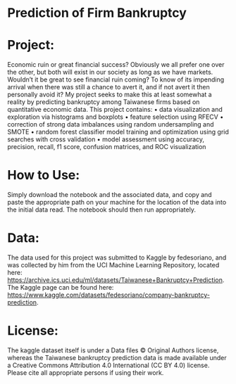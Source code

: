 # Prediction of Firm Bankruptcy

# Project: 
Economic ruin or great financial success? Obviously we all prefer one over the other, but both will exist in our society as long as we have markets. Wouldn’t it be great to see financial ruin coming? To know of its impending arrival when there was still a chance to avert it, and if not avert it then personally avoid it? My project seeks to make this at least somewhat a reality by predicting bankruptcy among Taiwanese firms based on quantitative economic data.
This project contains: 
•	data visualization and exploration via histograms and boxplots
•	feature selection using RFECV
•	correction of strong data imbalances using random undersampling and SMOTE
•	random forest classifier model training and optimization using grid searches with cross validation
•	model assessment using accuracy, precision, recall, f1 score, confusion matrices, and ROC visualization

# How to Use:
Simply download the notebook and the associated data, and copy and paste the appropriate path on your machine for the location of the data into the initial data read. 
 The notebook should then run appropriately.

# Data:
The data used for this project was submitted to Kaggle by fedesoriano, and was collected by him from the UCI Machine Learning Repository, located here: https://archive.ics.uci.edu/ml/datasets/Taiwanese+Bankruptcy+Prediction. The Kaggle page can be found here: https://www.kaggle.com/datasets/fedesoriano/company-bankruptcy-prediction.
# License:
The kaggle dataset itself is under a Data files © Original Authors license, whereas the Taiwanese bankruptcy prediction data is made available under a Creative Commons Attribution 4.0 International (CC BY 4.0) license. Please cite all appropriate persons if using their work.
